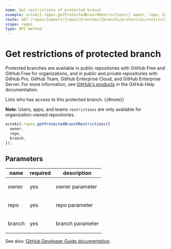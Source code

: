 ```yaml
---
name: Get restrictions of protected branch
example: octokit.repos.getProtectedBranchRestrictions({ owner, repo, branch })
route: GET /repos/{owner}/{repo}/branches/{branch}/protection/restrictions
scope: repos
type: API method
---
```


# Get restrictions of protected branch

Protected branches are available in public repositories with GitHub Free and GitHub Free for organizations, and in public and private repositories with GitHub Pro, GitHub Team, GitHub Enterprise Cloud, and GitHub Enterprise Server. For more information, see [GitHub's products](https://help.github.com/github/getting-started-with-github/githubs-products) in the GitHub Help documentation.

Lists who has access to this protected branch. {{#note}}

**Note**: Users, apps, and teams `restrictions` are only available for organization-owned repositories.

```js
octokit.repos.getProtectedBranchRestrictions({
  owner,
  repo,
  branch,
});
```

## Parameters

<table>
  <thead>
    <tr>
      <th>name</th>
      <th>required</th>
      <th>description</th>
    </tr>
  </thead>
  <tbody>
    <tr><td>owner</td><td>yes</td><td>

owner parameter

</td></tr>
<tr><td>repo</td><td>yes</td><td>

repo parameter

</td></tr>
<tr><td>branch</td><td>yes</td><td>

branch parameter

</td></tr>
  </tbody>
</table>

See also: [GitHub Developer Guide documentation](https://developer.github.com/v3/repos/branches/#get-restrictions-of-protected-branch).
